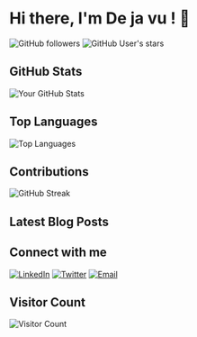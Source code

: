 # Hi there, I'm De ja vu ! 👋

![GitHub followers](https://img.shields.io/github/followers/yourusername?label=Follow&style=social)
![GitHub User's stars](https://img.shields.io/github/stars/yourusername?affiliations=OWNER%2CCOLLABORATOR&style=social)

## GitHub Stats

![Your GitHub Stats](https://github-readme-stats.vercel.app/api?username=yourusername&show_icons=true&theme=radical)

## Top Languages

![Top Languages](https://github-readme-stats.vercel.app/api/top-langs/?username=yourusername&layout=compact&theme=radical)

## Contributions

![GitHub Streak](https://github-readme-streak-stats.herokuapp.com/?user=yourusername&theme=radical)

## Latest Blog Posts

<!-- BLOG-POST-LIST:START -->
<!-- BLOG-POST-LIST:END -->

## Connect with me

[![LinkedIn](https://img.shields.io/badge/LinkedIn-blue?style=for-the-badge&logo=linkedin&logoColor=white)](https://www.linkedin.com/in/yourusername/)
[![Twitter](https://img.shields.io/badge/Twitter-blue?style=for-the-badge&logo=twitter&logoColor=white)](https://twitter.com/yourusername)
[![Email](https://img.shields.io/badge/Email-blue?style=for-the-badge&logo=gmail&logoColor=white)](mailto:your-email@example.com)

## Visitor Count

![Visitor Count](https://profile-counter.glitch.me/yourusername/count.svg)
